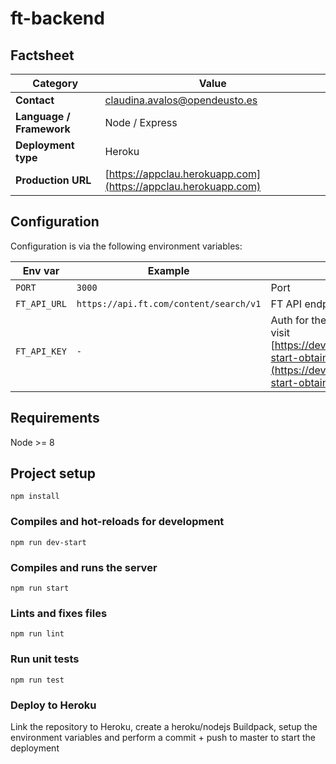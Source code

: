 # ft-backend

## Factsheet

| **Category**              | **Value**                                 |
| ------------------------- | ---------------------------------------- |
| **Contact**               | claudina.avalos@opendeusto.es
| **Language / Framework**  | Node / Express
| **Deployment type**       | Heroku
| **Production URL**     | [https://appclau.herokuapp.com](https://appclau.herokuapp.com)|

## Configuration

Configuration is via the following environment variables:

| Env var      | Example      | Purpose                   |
| ------------ | ------------ | ------------------------- |
| `PORT` | `3000` | Port |
| `FT_API_URL` | `https://api.ft.com/content/search/v1` | FT API endpoint |
| `FT_API_KEY` | `-` | Auth for the FT API. To obtain one, visit [https://developer.ft.com/portal/docs-start-obtain-an-api-key](https://developer.ft.com/portal/docs-start-obtain-an-api-key) |
## Requirements
Node >= 8

## Project setup
```
npm install
```

### Compiles and hot-reloads for development
```
npm run dev-start
```

### Compiles and runs the server
```
npm run start
```

### Lints and fixes files
```
npm run lint
```

### Run unit tests
```
npm run test
```

### Deploy to Heroku
Link the repository to Heroku, create a heroku/nodejs Buildpack, setup the environment variables and perform a commit + push to master to start the deployment

